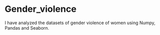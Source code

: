 # Gender_violence
I have analyzed the datasets of gender violence of women using Numpy, Pandas and Seaborn.
